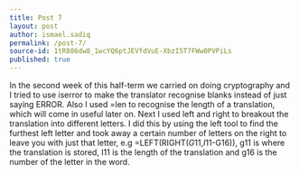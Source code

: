 ```yaml
---
title: Post 7
layout: post
author: ismael.sadiq
permalink: /post-7/
source-id: 1tR886dw8_1wcYQ6ptJEVfdVuE-XbzI5T7FWw0PVPiLs
published: true
---
```

In the second week of this half-term we carried on doing cryptography and I tried to use iserror to make the translator recognise blanks instead of just saying ERROR. Also I used =len to recognise the length of a translation, which will come in useful later on. Next I used left and right to breakout the translation into different letters. I did this by using the left tool to find the furthest left letter and took away a certain number of letters on the right to leave you with just that letter, e.g =LEFT(RIGHT($G$11,$I$11-G16)), g11 is where the translation is stored, I11 is the length of the translation and g16 is the number of the letter in the word. 

